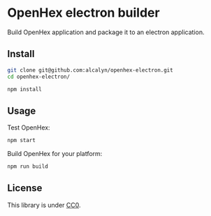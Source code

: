 # OpenHex electron builder

Build OpenHex application and package it to an electron application.


## Install

``` bash
git clone git@github.com:alcalyn/openhex-electron.git
cd openhex-electron/

npm install
```


## Usage

Test OpenHex:

``` bash
npm start
```

Build OpenHex for your platform:

``` bash
npm run build
```


## License

This library is under [CC0](LICENSE).
